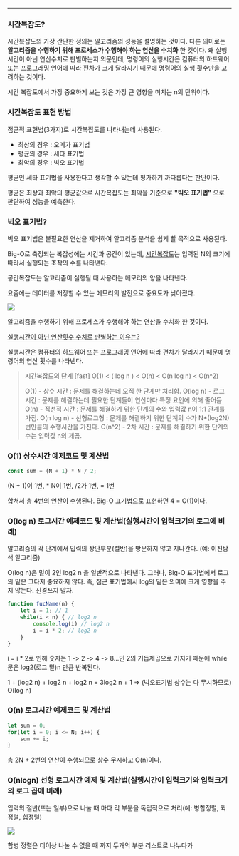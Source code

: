 
---

### 시간복잡도?

시간복잡도의 가장 간단한 정의는 알고리즘의 성능을 설명하는 것이다.
다른 의미로는 **알고리즘을 수행하기 위해 프로세스가 수행해야 하는 연산을 수치화** 한 것이다.
왜 실행시간이 아닌 연산수치로 판별하는지 의문인데, 명령어의 실행시간은 컴퓨터의 하드웨어 또는 프로그래밍 언어에 따라 편차가 크게 달라지기 때문에 명령어의 실행 횟수만을 고려하는 것이다.

시간 복잡도에서 가장 중요하게 보는 것은 가장 큰 영향을 미치는 n의 단위이다. 

### 시간복잡도 표현 방법

점근적 표현법(3가지)로 시간복잡도를 나타내는데 사용된다. 

- 최상의 경우 : 오메가 표기법
- 평균의 경우 : 세타 표기법
- 최악의 경우 : 빅오 표기법

평균인 세타 표기법을 사용한다고 생각할 수 있는데 평가하기 까다롭다는 판단이다.

평균은 최상과 최악의 평균값으로 시간복잡도는 최악을 기준으로 **"빅오 표기법"** 으로 판단하여 성능을 예측한다.

### 빅오 표기법?

빅오 표기법은 불필요한 연산을 제거하여 알고리즘 분석을 쉽게 할 목적으로 사용된다. 

Big-O로 측정되는 복잡성에는 시간과 공간이 있는데, <u>시간복잡도</u>는 입력된 N의 크기에 따라서 실행되는 조작의 수를 나타낸다.

공간복잡도는 알고리즘이 실행될 때 사용하는 메모리의 양을 나타낸다.

요즘에는 데이터를 저장할 수 있는 메모리의 발전으로 중요도가 낮아졌다.

![](https://i.imgur.com/Y4ZgLCQ.png)


알고리즘을 수행하기 위해 프로세스가 수행해야 하는 연산을 수치화 한 것이다.

<u>실행시간이 아닌 연산횟수 수치로 판별하는 이유는?</u>

실행시간은 컴퓨터의 하드웨어 또는 프로그래밍 언어에 따라 편차가 달라지기 때문에 명령어의 연산 횟수를 나타낸다.

>   시간복잡도의 단계
>   [fast] O(1) < ( log n ) < O(n) < O(n log n) < O(n^2)
>   
>   O(1) - 상수 시간 : 문제를 해결하는데 오직 한 단계만 처리함.
>   O(log n) - 로그 시간 : 문제를 해결하는데 필요한 단계들이 연산마다 특정 요인에 의해 줄어듬
>   O(n) - 직선적 시간 : 문제를 해결하기 위한 단계의 수와 입력값 n이 1:1 관계를 가짐.
>   O(n log n) - 선형로그형 : 문제를 해결하기 위한 단계의 수가 N*(log2N) 번만큼의 수행시간을 가진다.
>   O(n^2) - 2차 시간 : 문제를 해결하기 위한 단계의 수는 입력값 n의 제곱.


### O(1) 상수시간 예제코드 및 계산법

```js
const sum = (N + 1) * N / 2;
```

(N + 1)이 1번, * N이 1번, /2가 1번, = 1번

합쳐서 총 4번의 연산이 수행된다. Big-O 표기법으로 표현하면 4 = O(1)이다.

### O(log n) 로그시간 예제코드 및 계산법(실행시간이 입력크기의 로그에 비례)

알고리즘의 각 단계에서 입력의 상단부분(절반)을 방문하지 않고 지나간다. (예: 이진탐색 알고리즘)

O(log n)은 밑이 2인 log2 n 을 일반적으로 나타낸다.
그러나, Big-O 표기법에서 로그의 밑은 그다지 중요하지 않다. 즉, 점근 표기법에서 log의 밑은 의미에 크게 영향을 주지 않는다. 신경쓰지 말자.

```js
function fucName(n) {
	let i = 1; // 1
	while(i < n) { // log2 n
		console.log(i) // log2 n
		i = i * 2; // log2 n
	}
}
```

i = i * 2로 인해 숫자는 1 -> 2 -> 4 -> 8...인 2의 거듭제곱으로 커지기 때문에 while 문은 log2(로그 밑)n 만큼 반복된다.

1 + (log2 n) + log2 n + log2 n = 3log2 n + 1 => (빅오표기법 상수는 다 무시하므로) O(log n)

### O(n) 로그시간 예제코드 및 계산법

```js
let sum = 0;
for(let i = 0; i <= N; i++) {
	sum += i;
}
```

총 2N + 2번의 연산이 수행되므로 상수 무시하고 O(n)이다.

### O(nlogn) 선형 로그시간 예제 및 계산법(실행시간이 입력크기와 입력크기의 로그 곱에 비례)

입력의 절반(또는 일부)으로 나눌 때 마다 각 부분을 독립적으로 처리(예: 병합정렬, 퀵정렬, 힙정렬)

![](https://i.imgur.com/1jiunFy.png)

합병 정렬은 더이상 나눌 수 없을 때 까지 두개의 부분 리스트로 나누다가